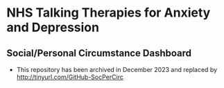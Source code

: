 # NHS Talking Therapies for Anxiety and Depression
## Social/Personal Circumstance Dashboard

- This repository has been archived in December 2023 and replaced by http://tinyurl.com/GitHub-SocPerCirc
